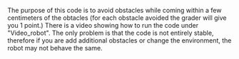 The purpose of this code is to avoid obstacles while coming within a few centimeters of the obtacles (for each obstacle avoided the grader will give you 1 point.)
There is a video showing how to run the code under "Video_robot".
The only problem is that the code is not entirely stable, therefore if you are add additional obstacles or change the environment, the robot may not behave the same.

